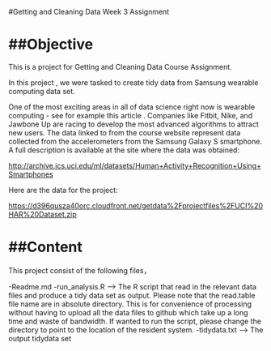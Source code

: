 #Getting and Cleaning Data Week 3 Assignment


##Objective
======================================

This is a project for Getting and Cleaning Data Course Assignment.

In this project , we were tasked to create tidy data from Samsung wearable computing data set.

One of the most exciting areas in all of data science right now is wearable computing - see for example this article . Companies like Fitbit, Nike, and Jawbone Up are racing to develop the most advanced algorithms to attract new users. The data linked to from the course website represent data collected from the accelerometers from the Samsung Galaxy S smartphone. A full description is available at the site where the data was obtained: 

http://archive.ics.uci.edu/ml/datasets/Human+Activity+Recognition+Using+Smartphones 

Here are the data for the project: 

https://d396qusza40orc.cloudfront.net/getdata%2Fprojectfiles%2FUCI%20HAR%20Dataset.zip 

##Content
=====================================

This project consist of the following files，

-Readme.md 
-run_analysis.R --> The R script  that read in the relevant data files and produce a tidy data set as output. Please note that the read.table file  name are in
absolute directory. This is for convenience of processing without having to upload all the data files to github which take up a long time and waste of bandwidth.
If wanted to run the script, please change the directory to point to the location of the resident system.
-tidydata.txt   --> The output tidydata set 